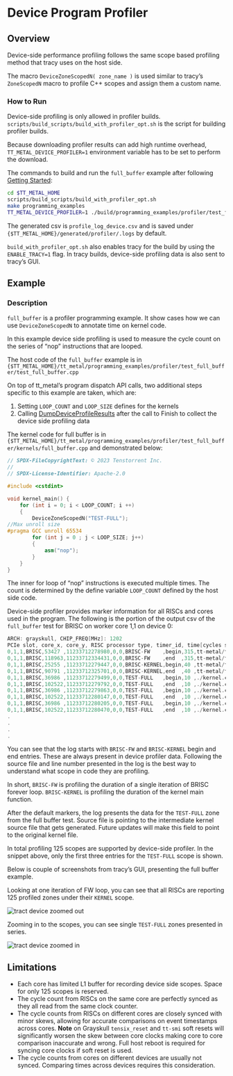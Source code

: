 <a id="device-program-profiler"></a>

# Device Program Profiler

## Overview

Device-side performance profiling follows the same scope based profiling method that tracy uses on the host side.

The macro `DeviceZoneScopedN( zone_name )` is used similar to tracy’s `ZoneScopedN` macro to profile C++ scopes and assign them a custom name.

### How to Run

Device-side profiling is only allowed in profiler builds. `scripts/build_scripts/build_with_profiler_opt.sh` is the script for building profiler builds.

Because downloading profiler results can add high runtime overhead, `TT_METAL_DEVICE_PROFILER=1` environment variable has to be set to perform the download.

The commands to build and run the `full_buffer` example after following [Getting Started](../get_started/get_started.md#getting-started):

```sh
cd $TT_METAL_HOME
scripts/build_scripts/build_with_profiler_opt.sh
make programming_examples
TT_METAL_DEVICE_PROFILER=1 ./build/programming_examples/profiler/test_full_buffer
```

The generated csv is `profile_log_device.csv` and is saved under `{$TT_METAL_HOME}/generated/profiler/.logs` by default.

`build_with_profiler_opt.sh` also enables tracy for the build by using the `ENABLE_TRACY=1` flag. In tracy builds, device-side profiling data is also sent to tracy’s GUI.

## Example

### Description

`full_buffer` is a profiler programming example. It show cases how we can use `DeviceZoneScopedN` to annotate time on kernel code.

In this example device side profiling is used to measure the cycle count on the series of “nop” instructions that are looped.

The host code of the `full_buffer` example is in `{$TT_METAL_HOME}/tt_metal/programming_examples/profiler/test_full_buffer/test_full_buffer.cpp`

On top of tt_metal’s program dispatch API calls, two additional steps specific to this example are taken, which are:

1. Setting `LOOP_COUNT` and `LOOP_SIZE` defines for the kernels
2. Calling [DumpDeviceProfileResults](../tt_metal/apis/host_apis/profiler/DumpDeviceProfileResults.md#dumpdeviceprofileresults) after the call to Finish to collect the device side profiling data

The kernel code for full buffer is in `{$TT_METAL_HOME}/tt_metal/programming_examples/profiler/test_full_buffer/kernels/full_buffer.cpp` and demonstrated below:

```c++
// SPDX-FileCopyrightText: © 2023 Tenstorrent Inc.
//
// SPDX-License-Identifier: Apache-2.0

#include <cstdint>

void kernel_main() {
    for (int i = 0; i < LOOP_COUNT; i ++)
    {
        DeviceZoneScopedN("TEST-FULL");
//Max unroll size
#pragma GCC unroll 65534
        for (int j = 0 ; j < LOOP_SIZE; j++)
        {
            asm("nop");
        }
    }
}
```

The inner for loop of “nop” instructions is executed multiple times. The count is determined by the define variable `LOOP_COUNT` defined by the host side code.

Device-side profiler provides marker information for all RISCs and cores used in the program. The following is the portion of the output csv of the `full_buffer` test for BRISC on worker core 1,1 on device 0:

```c++
ARCH: grayskull, CHIP_FREQ[MHz]: 1202
PCIe slot, core_x, core_y, RISC processor type, timer_id, time[cycles since reset], stat value, Run ID, zone name, zone phase, source line, source file
0,1,1,BRISC,53427 ,11233712278980,0,0,BRISC-FW    ,begin,315,tt-metal/tt_metal/hw/firmware/src/brisc.cc
0,1,1,BRISC,118963,11233712334431,0,0,BRISC-FW    ,end  ,315,tt-metal/tt_metal/hw/firmware/src/brisc.cc
0,1,1,BRISC,25255 ,11233712279447,0,0,BRISC-KERNEL,begin,40 ,tt-metal/tt_metal/hw/firmware/src/brisck.cc
0,1,1,BRISC,90791 ,11233712325701,0,0,BRISC-KERNEL,end  ,40 ,tt-metal/tt_metal/hw/firmware/src/brisck.cc
0,1,1,BRISC,36986 ,11233712279499,0,0,TEST-FULL   ,begin,10 ,./kernel.cpp
0,1,1,BRISC,102522,11233712279792,0,0,TEST-FULL   ,end  ,10 ,./kernel.cpp
0,1,1,BRISC,36986 ,11233712279863,0,0,TEST-FULL   ,begin,10 ,./kernel.cpp
0,1,1,BRISC,102522,11233712280147,0,0,TEST-FULL   ,end  ,10 ,./kernel.cpp
0,1,1,BRISC,36986 ,11233712280205,0,0,TEST-FULL   ,begin,10 ,./kernel.cpp
0,1,1,BRISC,102522,11233712280470,0,0,TEST-FULL   ,end  ,10 ,./kernel.cpp
.
.
.
.
```

You can see that the log starts with `BRISC-FW` and `BRISC-KERNEL` begin and end entries. These are always present in device profiler data. Following the source file and line number presented in the log is the best way to understand what scope in code they are profiling.

In short, `BRISC-FW` is profiling the duration of a single iteration of BRISC forever loop. `BRISC-KERNEL` is profiling the duration of the kernel main function.

After the default markers, the log presents the data for the `TEST-FULL` zone from the full buffer test. Source file is pointing to the intermediate kernel source file that gets
generated. Future updates will make this field to point to the original kernel file.

In total profiling 125 scopes are supported by device-side profiler. In the snippet above, only the first three entries for the `TEST-FULL` scope is shown.

Below is couple of screenshots from tracy’s GUI, presenting the full buffer example.

Looking at one iteration of FW loop, you can see that all RISCs are reporting 125 profiled zones under their `KERNEL` scope.

![tract device zoomed out](_static/tracy-device-zoom-out.png)

Zooming in to the scopes, you can see single `TEST-FULL` zones presented in series.

![tract device zoomed in](_static/tracy-device-zoom-in.png)

## Limitations

- Each core has limited L1 buffer for recording device side scopes. Space for only 125 scopes is reserved.
- The cycle count from RISCs on the same core are perfectly synced as they all read from the same clock counter.
- The cycle counts from RISCs on different cores are closely synced with minor skews, allowing for accurate comparisons on event timestamps across cores.
  **Note** on Grayskull `tensix_reset` and `tt-smi` soft resets will significantly worsen the skew between core clocks making core to core comparison inaccurate and wrong. Full host
  reboot is required for syncing core clocks if soft reset is used.
- The cycle counts from cores on different devices are usually not synced. Comparing times across devices requires this consideration.
